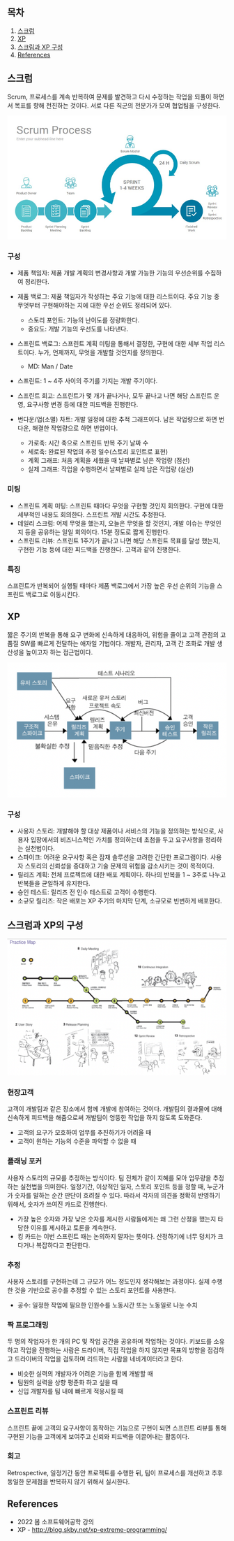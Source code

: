 ## 목차

1. [스크럼](#스크럼)
2. [XP](#XP)
3. [스크림과 XP 구성](#스크럼과-xp의-구성)
4. [References](#references)

## 스크럼
Scrum, 프로세스를 계속 반복하여 문제를 발견하고 다시 수정하는 작업을 되풀이 하면서 목표를 향해 전진하는 것이다. 서로 다른 직군의 전문가가 모여 협업팀을 구성한다.

![](../image/agile/scrum.png)

### 구성
+ 제품 책임자: 제품 개발 계획의 변경사항과 개발 가능한 기능의 우선순위를 수집하여 정리한다.

+ 제품 백로그: 제품 책임자가 작성하는 주요 기능에 대한 리스트이다. 주요 기능 중 무엇부터 구현해야하는 지에 대한 우선 순위도 정리되어 있다.
    + 스토리 포인트: 기능의 난이도를 정량화한다.
    + 중요도: 개발 기능의 우선도를 나타낸다.

+ 스프린트 백로그: 스프린트 계획 미팅을 통해서 결정한, 구현에 대한 세부 작업 리스트이다. 누가, 언제까지, 무엇을 개발할 것인지를 정의한다.
    + MD: Man / Date

+ 스프린트: 1 ~ 4주 사이의 주기를 가지는 개발 주기이다.

+ 스프린트 회고: 스프린트가 몇 개가 끝나거나, 모두 끝나고 나면 해당 스프린트 운영, 요구사항 변경 등에 대한 피드백을 진행한다.

+ 번다운/업(소멸) 차트: 개발 일정에 대한 추적 그래프이다. 남은 작업량으로 하면 번다운, 해결한 작업량으로 하면 번업이다.
    + 가로축: 시간 축으로 스프린트 반복 주기 날짜 수
    + 세로축: 완료된 작업의 추정 일수(스토리 포인트로 표현)
    + 계획 그래프: 처음 계획을 세웠을 때 날짜별로 남은 작업량 (점선)
    + 실제 그래프: 작업을 수행하면서 날짜별로 실제 남은 작업량 (실선)

### 미팅 
+ 스프린트 계획 미팅: 스프린트 때마다 무엇을 구현할 것인지 회의한다. 구현에 대한 세부적인 내용도 회의한다. 스프린트 개발 시간도 추정한다.
+ 데일리 스크럼: 어제 무엇을 했는지, 오늘은 무엇을 할 것인지, 개발 이슈는 무엇인지 등을 공유하는 일일 회의이다. 15분 정도로 짧게 진행한다.
+ 스프린트 리뷰: 스프린트 1주기가 끝나고 나면 해당 스프린트 목표를 달성 했는지, 구현한 기능 등에 대한 피드백을 진행한다. 고객과 같이 진행한다.

### 특징
스프린트가 반복되어 실행될 때마다 제품 백로그에서 가장 높은 우선 순위의 기능을 스프린트 백로그로 이동시킨다.

## XP
짧은 주기의 반복을 통해 요구 변화에 신속하게 대응하여, 위험을 줄이고 고객 관점의 고품질 SW를 빠르게 전달하는 애자일 기법이다. 개발자, 관리자, 고객 간 조화로 개발 생산성을 높이고자 하는 접근법이다.

![](../image/agile/xp.png)

### 구성
+ 사용자 스토리: 개발해야 할 대상 제품이나 서비스의 기능을 정의하는 방식으로, 사용자 입장에서의 비즈니스적인 가치를 정의하는데 초첨을 두고 요구사항을 정리하는 실천법이다. 
+ 스파이크:	어려운 요구사항 혹은 잠재 솔루션을 고려한 간단한 프로그램이다. 사용자 스토리의 신뢰성을 증대하고 기술 문제의 위험을 감소시키는 것이 목적이다.
+ 릴리즈 계획: 전체 프로젝트에 대한 배포 계획이다. 하나의 반복을 1 ~ 3주로 나누고 반복들을 균일하게 유지한다.
+ 승인 테스트: 릴리즈 전 인수 테스트로 고객이 수행한다.
+ 소규모 릴리즈: 작은 배포는 XP 주기의 마지막 단계, 소규모로 빈번하게 배포한다.

## 스크럼과 XP의 구성
![](../image/agile/scrum%26xp.png)

### 현장고객
고객이 개발팀과 같은 장소에서 함께 개발에 참여하는 것이다. 개발팀의 결과물에 대해 신속하게 피드백을 해줌으로써 개발팀이 엉뚱한 작업을 하지 않도록 도와준다.

+ 고객의 요구가 모호하여 업무를 추진하기가 어려울 때
+ 고객이 원하는 기능의 수준을 파악할 수 없을 때

### 플래닝 포커
사용자 스토리의 규모를 추정하는 방식이다. 팀 전체가 같이 지혜를 모아 업무량을 추정하는 실천법을 의미한다. 일정기간, 이상적인 일자, 스토리 포인트 등을 정할 때, 누군가가 숫자를 말하는 순간 판단이 흐려질 수 있다. 따라서 각자의 의견을 정확히 반영하기 위해서, 숫자가 쓰여진 카드로 진행한다.

+ 가장 높은 숫자와 가장 낮은 숫자를 제시한 사람들에게는 왜 그런 산정을 했는지 타당한 이유를 제시하고 토론을 계속한다.
+ 킹 카드는 이번 스프린트 때는 논의하지 말자는 뜻이다. 산정하기에 너무 덩치가 크다거나 복잡하다고 판단한다.

### 추정
사용자 스토리를 구현하는데 그 규모가 어느 정도인지 생각해보는 과정이다. 실제 수행한 것을 기반으로 공수를 추정할 수 있는 스토리 포인트를 사용한다.

+ 공수: 일정한 작업에 필요한 인원수를 노동시간 또는 노동일로 나눈 수치

### 짝 프로그래밍
두 명의 작업자가 한 개의 PC 및 작업 공간을 공유하며 작업하는 것이다. 키보드를 소유하고 작업을 진행하는 사람은 드라이버, 직접 작업을 하지 않지만 목표의 방향을 점검하고 드라이버의 작업을 검토하며 리드하는 사람을 네비게이터라고 한다.

+ 비슷한 실력의 개발자가 어려운 기능을 함께 개발할 때
+ 팀원의 실력을 상향 평준화 하고 싶을 때
+ 신입 개발자를 팀 내에 빠르게 적응시킬 때

### 스프린트 리뷰
스프린트 끝에 고객의 요구사항이 동작하는 기능으로 구현이 되면 스프린트 리뷰를 통해 구현된 기능을 고객에게 보여주고 신뢰와 피드백을 이끌어내는 활동이다.

### 회고
Retrospective, 일정기간 동안 프로젝트를 수행한 뒤, 팀이 프로세스를 개선하고 추후 동일한 문제점을 반복하지 않기 위해서 실시한다.

## References
* 2022 봄 소프트웨어공학 강의
* XP - http://blog.skby.net/xp-extreme-programming/